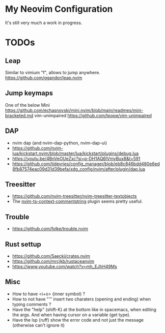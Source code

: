 # My Neovim Configuration

It's still very much a work in progress.

# TODOs

## Leap

Similar to vimium "f", allows to jump anywhere.
<https://github.com/ggandor/leap.nvim>

## Jump keymaps

One of the below
Mini
<https://github.com/echasnovski/mini.nvim/blob/main/readmes/mini-bracketed.md>
vim-unimpaired
<https://github.com/tpope/vim-unimpaired>

## DAP

- nvim dap (and nvim-dap-python, nvim-dap-ui)
- https://github.com/nvim-lua/kickstart.nvim/blob/master/lua/kickstart/plugins/debug.lua
- <https://youtu.be/4BnVeOUeZxc?si=p-DH1AQ6IVmyBux8&t=591>
- <https://github.com/tjdevries/config_manager/blob/eb8c846bdd480e6ed8fb87574eac09d31d39befa/xdg_config/nvim/after/plugin/dap.lua>

## Treesitter

- <https://github.com/nvim-treesitter/nvim-treesitter-textobjects>
- The [nvim-ts-context-commentstring](https://github.com/JoosepAlviste/nvim-ts-context-commentstring) plugin seems pretty useful.

## Trouble

- https://github.com/folke/trouble.nvim

## Rust settup

- https://github.com/Saecki/crates.nvim
- https://github.com/mrcjkb/rustaceanvim
- https://www.youtube.com/watch?v=mh_EJhH49Ms

## Misc

- How to have <i+o> (inner symbol) ?
- How to not have "'" insert two charaters (opening and ending) when typing comments ?
- Have the "help" (shift-K) at the bottom like in spacemacs, when editing the args. And when having cursor on a variable (get type).
- Have the lsp (ruff) show the error code and not just the message (otherwise can't ignore it)
